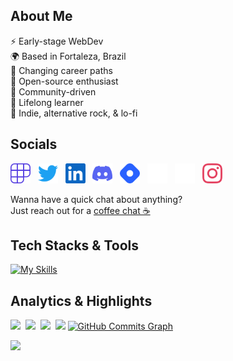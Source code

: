 ## About Me

⚡ Early-stage WebDev 
<br/>🌍 Based in Fortaleza, Brazil
<br/>🔭 Changing career paths
<br/>🧱 Open-source enthusiast
<br/>🍄 Community-driven
<br/>🌱 Lifelong learner
<br/>🎵 Indie, alternative rock, & lo-fi

##  Socials

<p align="left"> 
<a href="https://poly.me/bpires" target="_blank" rel="noreferrer"><img src="./assets/socials/polywork.svg" width="32" height="32" /></a>&nbsp;&nbsp;
<a href="https://www.twitter.com/rafaelbpires" target="_blank" rel="noreferrer"><img src="./assets/socials/twitter.svg" width="32" height="32" /></a>&nbsp;&nbsp;
<a href="https://www.linkedin.com/in/rafaelbpires" target="_blank" rel="noreferrer"><img src="./assets/socials/linkedin.svg" width="32" height="32" /></a>&nbsp;&nbsp;
<a href="https://discord.com/users/690807885617430558" target="_blank" rel="noreferrer"><img src="./assets/socials/discord.svg" width="32" height="32" /></a>&nbsp;&nbsp;
<a href="https://bpires.hashnode.dev/" target="_blank" rel="noreferrer"><img src="./assets/socials/hashnode.svg" width="32" height="32" /></a>&nbsp;&nbsp;
<a href="https://dev.to/rafaelbpires" target="_blank" rel="noreferrer"><img src="./assets/socials/devdotto-dark.svg" width="32" height="32" /></a>&nbsp;&nbsp;
<a href="https://medium.com/@rafaelbpires" target="_blank" rel="noreferrer"><img src="./assets/socials/medium-dark.svg" width="32" height="32" /></a>&nbsp;&nbsp;
<a href="https://www.instagram.com/rafaelb_/" target="_blank" rel="noreferrer"><img src="./assets/socials/instagram.svg" width="32" height="32" /></a>&nbsp;&nbsp;

Wanna have a quick chat about anything? <br/>
Just reach out for a [coffee chat ☕](https://cal.com/rafaelbpires/coffeechat)

##  Tech Stacks & Tools 

[![My Skills](https://skillicons.dev/icons?i=md,html,css,js,vscode,git,github&theme=light)](https://github.com/tandpfun/skill-icons)
<br>

## Analytics & Highlights

<a href="https://github.com/anuraghazra/github-readme-stats"><img height="145em" src="https://github-readme-stats-bpires.vercel.app/api?username=bpires&hide_title=true&line_height=25&hide_rank=false&theme=dracula&show_icons=true&include_all_commits=true&hide_border=true"></a>&nbsp;
<a href="https://github.com/denvercoder1/github-readme-streak-stats"><img height="145em" src="https://github-readme-streak-stats.herokuapp.com/?user=bpires&theme=dracula&hide_border=true"></a>&nbsp;
<a href="https://github.com/anuraghazra/github-readme-stats"><img height="129.6em" src="https://github-readme-stats-bpires.vercel.app/api/top-langs/?username=bpires&layout=compact&card_width=400&hide_title=true&theme=dracula&t&langs_count=5&hide_border=true"></a>&nbsp;
<a href="https://github.com/bpires/rocketseat-explorer">
  <img height="129.6em" src="https://github-readme-stats-bpires.vercel.app/api/pin/?username=bpires&repo=rocketseat-explorer&show_owner=true&theme=dracula&hide_border=true" /></a>
  <a href="https://github.com/ashutosh00710/github-readme-activity-graph"><img height="283.5em" src="https://github-activity-graph-bpires.herokuapp.com/graph?username=bpires&bg_color=282a36&color=ffffff&line=533849&point=fe6e95&area_color=7cd3ff&area=true&hide_border=true&custom_title=GitHub%20Last%2031%20days%20Commits%20Graph" alt="GitHub Commits Graph" /></a>

<a href="https://metrics.lecoq.io/insights/bpires" target="_blank" rel="noreferrer"><img height="27.5em" src="https://user-images.githubusercontent.com/86871991/178090011-2be9a8c0-ad68-4e7d-8568-6256d8178a28.png"></img></a>

